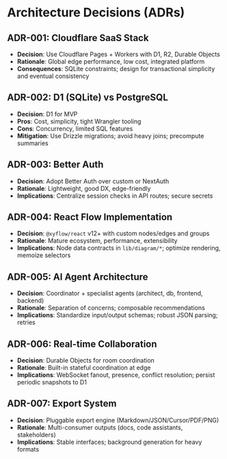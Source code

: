 # Architecture Decisions (ADRs)

## ADR-001: Cloudflare SaaS Stack
- **Decision**: Use Cloudflare Pages + Workers with D1, R2, Durable Objects
- **Rationale**: Global edge performance, low cost, integrated platform
- **Consequences**: SQLite constraints; design for transactional simplicity and eventual consistency

## ADR-002: D1 (SQLite) vs PostgreSQL
- **Decision**: D1 for MVP
- **Pros**: Cost, simplicity, tight Wrangler tooling
- **Cons**: Concurrency, limited SQL features
- **Mitigation**: Use Drizzle migrations; avoid heavy joins; precompute summaries

## ADR-003: Better Auth
- **Decision**: Adopt Better Auth over custom or NextAuth
- **Rationale**: Lightweight, good DX, edge-friendly
- **Implications**: Centralize session checks in API routes; secure secrets

## ADR-004: React Flow Implementation
- **Decision**: `@xyflow/react` v12+ with custom nodes/edges and groups
- **Rationale**: Mature ecosystem, performance, extensibility
- **Implications**: Node data contracts in `lib/diagram/*`; optimize rendering, memoize selectors

## ADR-005: AI Agent Architecture
- **Decision**: Coordinator + specialist agents (architect, db, frontend, backend)
- **Rationale**: Separation of concerns; composable recommendations
- **Implications**: Standardize input/output schemas; robust JSON parsing; retries

## ADR-006: Real-time Collaboration
- **Decision**: Durable Objects for room coordination
- **Rationale**: Built-in stateful coordination at edge
- **Implications**: WebSocket fanout, presence, conflict resolution; persist periodic snapshots to D1

## ADR-007: Export System
- **Decision**: Pluggable export engine (Markdown/JSON/Cursor/PDF/PNG)
- **Rationale**: Multi-consumer outputs (docs, code assistants, stakeholders)
- **Implications**: Stable interfaces; background generation for heavy formats
